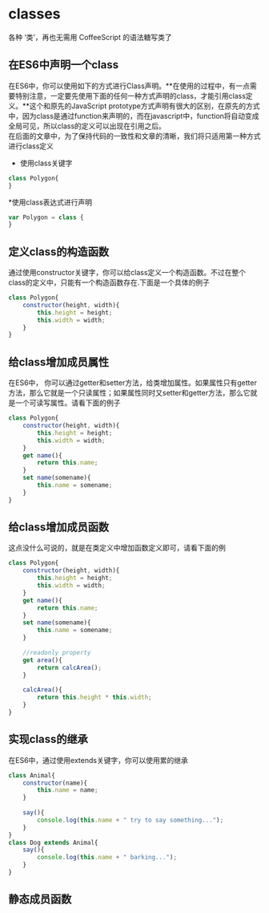# classes 

各种 ‘类’，再也无需用 CoffeeScript 的语法糖写类了

## 在ES6中声明一个class  
在ES6中，你可以使用如下的方式进行Class声明。**在使用的过程中，有一点需要特别注意，一定要先使用下面的任何一种方式声明的class，才能引用class定义。**这个和原先的JavaScript prototype方式声明有很大的区别，在原先的方式中，因为class是通过function来声明的，而在javascript中，function将自动变成全局可见，所以class的定义可以出现在引用之后。  
在后面的文章中，为了保持代码的一致性和文章的清晰，我们将只适用第一种方式进行class定义
* 使用class关键字  
```javascript  
class Polygon{
}
```
*使用class表达式进行声明  
```javascript  
var Polygon = class {
}
```  
## 定义class的构造函数  
通过使用constructor关键字，你可以给class定义一个构造函数。不过在整个class的定义中，只能有一个构造函数存在.下面是一个具体的例子  
```javascript  
class Polygon{
    constructor(height, width){
        this.height = height;
        this.width = width;
    }
}
```  
## 给class增加成员属性  
在ES6中， 你可以通过getter和setter方法，给类增加属性。如果属性只有getter方法，那么它就是一个只读属性；如果属性同时又setter和getter方法，那么它就是一个可读写属性。请看下面的例子  
```javascript  
class Polygon{
    constructor(height, width){
        this.height = height;
        this.width = width;
    }
    get name(){
        return this.name;
    }
    set name(somename){
        this.name = somename;
    }
}
```
## 给class增加成员函数 
这点没什么可说的，就是在类定义中增加函数定义即可，请看下面的例    
```javascript  
class Polygon{
    constructor(height, width){
        this.height = height;
        this.width = width;
    }
    get name(){
        return this.name;
    }
    set name(somename){
        this.name = somename;
    }
    
    //readonly property
    get area(){
        return calcArea();
    }
    
    calcArea(){
        return this.height * this.width;
    }
}
```
## 实现class的继承  
在ES6中，通过使用extends关键字，你可以使用累的继承  
```javascript  
class Animal{
    constructor(name){
        this.name = name;
    }
    
    say(){
        console.log(this.name + " try to say something...");
    }
}
class Dog extends Animal{
    say(){
        console.log(this.name + " barking...");
    }
}
```
## 静态成员函数  